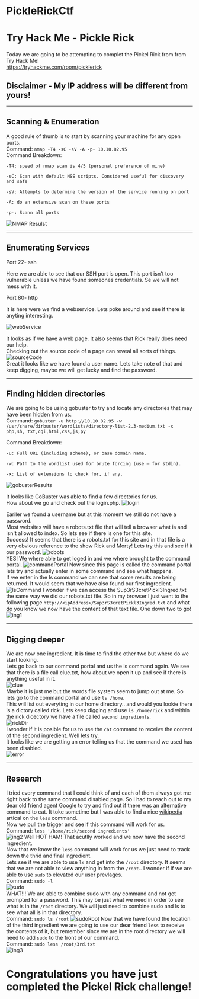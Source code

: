 # PickleRickCtf
# Try Hack Me - Pickle Rick

Today we are going to be attempting to complet the Pickel Rick from from Try Hack Me!  
https://tryhackme.com/room/picklerick  

## Disclaimer -  My IP address will be different from yours!

---

## Scanning & Enumeration

A good rule of thumb is to start by scanning your machine for any open ports.  
Command: `nmap -T4 -sC -sV -A -p- 10.10.82.95`  
Command Breakdown:

	-T4: speed of nmap scan is 4/5 (personal preference of mine)

    -sC: Scan with default NSE scripts. Considered useful for discovery and safe

	-sV: Attempts to determine the version of the service running on port

    -A: do an extensive scan on these ports

	-p-: Scann all ports

![NMAP Resulst](images/nmap_results.png "NMAP")  

---
## Enumerating Services

Port 22- ssh

Here we are able to see that our SSH port is open. This port isn't too vulnerable unless we have found someones credentials. Se we will not mess with it.


Port 80- http

It is here were we find a webservice. Lets poke around and see if there is anyting interesting.  


![webService](images/webService.png "Helo Morty")

It looks as if we have a web page. It also seems that Rick really does need our help.  
Checking out the source code of a page can reveal all sorts of things.
![sourceCode](images/sourceCode.png "UserName")  
Great it looks like we have found a user name. Lets take note of that and keep digging, maybe we will get lucky and find the password.  

---
## Finding hidden directories

We are going to be using gobuster to try and locate any directories that may have been hidden from us.  
Command: `gobuster -u http://10.10.82.95 -w /usr/share/dirbuster/wordlists/directory-list-2.3-medium.txt -x php,sh, txt,cgi,html,css,js,py`  

Command Breakdown:

    -u: Full URL (including scheme), or base domain name.

	-w: Path to the wordlist used for brute forcing (use – for stdin).

    -x: List of extensions to check for, if any.  

![gobusterResults](images/gobusterResults.png "GoBuster")  

It looks like GoBuster was able to find a few directories for us.  
How about we go and check out the login.php.
![login](images/login.png "login") 

Eariler we found a username but at this moment we still do not have a password.  
Most websites will have a robots.txt file that will tell a browser what is and isn't allowed to index. So lets see if there is one for this site.  
Success! It seems that there is a robots.txt for this site and in that file is a very obvious reference to the show Rick and Morty! Lets try this and see if it our password. 
![robots](images/robots.png "robots")  
YES! We where able to get loged in and we where brought to the command portal.
![commandPortal](images/commandPortal.png "command") 
Now since this page is called the command portal lets try and actually enter in some command and see what happens.  
If we enter in the ls command we can see that some results are being returned. It would seem that we have also found our first ingredient.
![lsCommand](images/lsCommand.png "lsCommand") 
I wonder if we can access the Sup3rS3cretPickl3Ingred.txt the same way we did our robots.txt file. So in my browser I just went to the following page `http://<ipAddress>/Sup3rS3cretPickl3Ingred.txt` and what do you know we now have the content of that text file. One down two to go!  
![ing1](images/ing1.png "ing1") 

---

## Digging deeper

We are now one ingredient. It is time to find the other two but where do we start looking.  
Lets go back to our command portal and us the ls command again. We see that there is a file call clue.txt, how about we open it up and see if there is anything useful in it.  
![clue](images/clue.png "clue")  
Maybe it is just me but the words file system seem to jump out at me. So lets go to the command portal and use `ls /home`.  
This will list out everyting in our home directory.. and would you lookie there is a dictory called rick. Lets keep digging and use `ls /home/rick` and within the rick dicectory we have a file called `second ingredients`.  
![rickDir](images/rickDir.png "rickDir")  
I wonder if it is posible for us to use the `cat` command to receive the content of the second ingredient. Well lets try.  
It looks like we are getting an error telling us that the command we used has been disabled.  
![error](images/error.png "error")  

---
## Research

I tried every command that I could think of and each of them always got me right back to the same command disabled page. So I had to reach out to my dear old friend agent Google to try and find out if there was an alternative command to cat.
It toke sometime but I was able to find a nice [wikipedia](https://en.wikipedia.org/wiki/Less_(Unix)) artical on the `less` command.  
Now we pull the trigger and see if this command will work for us.  
Command: `less '/home/rick/second ingredients'`  
![ing2](images/ing2.png "ing2") 
Well HOT HAM! That acutlly worked and we now have the second ingredient.  
Now that we know the `less` command will work for us we just need to track down the thrid and final ingredient.  
Lets see if we are able to use `ls` and get into the `/root` directory. It seems that we are not able to view anything in from the `/root`.. I wonder if if we are able to use `sudo` to elevated our user prevlages.  
Command: `sudo -l`  
![sudo](images/sudo.png "sudo")  
WHAT!!! We are able to combine sudo with any command and not get prompted for a password. This may be just what we need in order to see what is in the `/root` directory. We will just need to combine sudo and ls to see what all is in that directory.  
Command: `sudo ls /root`
![sudoRoot](images/sudoRoot.png "sudoRoot") 
Now that we have found the location of the third ingredient we are going to use our dear friend `less` to receive the contents of it, but remember since we are in the root directory we will need to add `sudo` to the front of our command.    
Command: `sudo less /root/3rd.txt`  
![ing3](images/ing3.png "ing3")  

# Congratulations you have just completed the Pickel Rick challenge!
